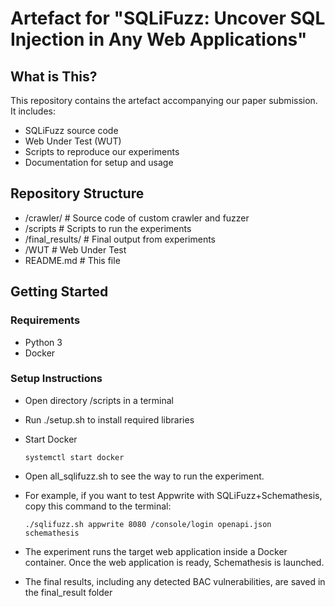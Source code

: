 # Artefact for "SQLiFuzz: Uncover SQL Injection in Any Web Applications"

## What is This?
This repository contains the artefact accompanying our paper submission. It includes:

- SQLiFuzz source code
- Web Under Test (WUT)
- Scripts to reproduce our experiments
- Documentation for setup and usage

## Repository Structure

- /crawler/ # Source code of custom crawler and fuzzer
- /scripts # Scripts to run the experiments
- /final_results/ # Final output from experiments
- /WUT # Web Under Test
- README.md # This file

## Getting Started

### Requirements

- Python 3
- Docker

### Setup Instructions
- Open directory /scripts in a terminal
- Run ./setup.sh to install required libraries
- Start Docker
  ```
  systemctl start docker
  ```

- Open all_sqlifuzz.sh to see the way to run the experiment.
- For example, if you want to test Appwrite with SQLiFuzz+Schemathesis, copy this command to the terminal:
  ```
  ./sqlifuzz.sh appwrite 8080 /console/login openapi.json schemathesis
  ```

- The experiment runs the target web application inside a Docker container. Once the web application is ready, Schemathesis is launched.
- The final results, including any detected BAC vulnerabilities, are saved in the final_result folder